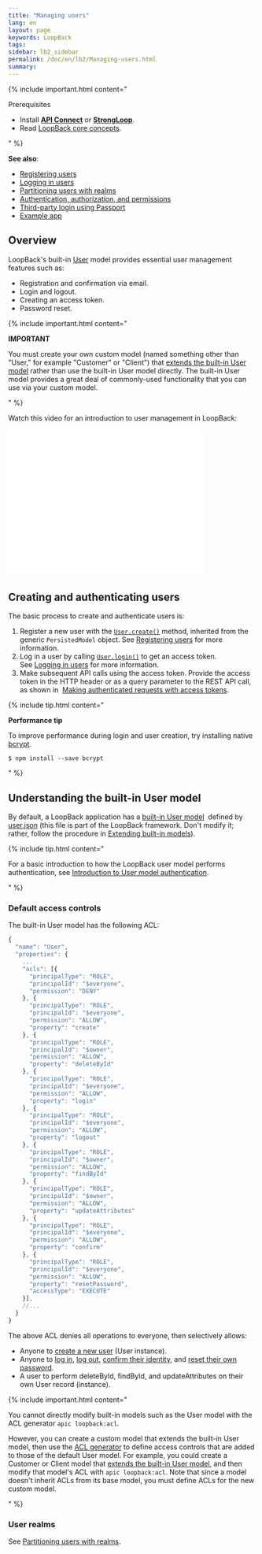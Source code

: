 ```yaml
---
title: "Managing users"
lang: en
layout: page
keywords: LoopBack
tags:
sidebar: lb2_sidebar
permalink: /doc/en/lb2/Managing-users.html
summary:
---
```


{% include important.html content="

Prerequisites

* Install **[API Connect](https://developer.ibm.com/apiconnect/)** or **[StrongLoop](https://docs.strongloop.com/display/SL/Installing+StrongLoop)**.
* Read [LoopBack core concepts](https://docs.strongloop.com/display/APIC/LoopBack+core+concepts).

" %}

**See also**:

* [Registering users](/doc/en/lb2/Registering-users.html)
* [Logging in users](/doc/en/lb2/Logging-in-users.html)
* [Partitioning users with realms](/doc/en/lb2/Partitioning-users-with-realms.html)
* [Authentication, authorization, and permissions](/doc/en/lb2/Authentication-authorization-and-permissions.html)
* [Third-party login using Passport](/doc/en/lb2/Third-party-login-using-Passport.html)
* [Example app](https://github.com/strongloop/loopback-example-user-management)

## Overview

LoopBack's built-in [User](http://apidocs.strongloop.com/loopback/#user-new-user) model provides essential user management features such as:

* Registration and confirmation via email.
* Login and logout.
* Creating an access token.
* Password reset.

{% include important.html content="

**IMPORTANT**

You must create your own custom model (named something other than \"User,\" for example \"Customer\" or \"Client\")
that [extends the built-in User model](https://docs.strongloop.com/display/APIC/Extending+built-in+models) rather than use the built-in User model directly.
The built-in User model provides a great deal of commonly-used functionality that you can use via your custom model.

" %}

Watch this video for an introduction to user management in LoopBack:

<iframe class="youtube-player" type="text/html" style="width: 400px; height: 300px" src="//www.youtube.com/embed/UdsOcOVg_0M?wmode=opaque" frameborder="0"></iframe>

## Creating and authenticating users

The basic process to create and authenticate users is:

1.  Register a new user with the [`User.create()`](http://apidocs.strongloop.com/loopback/#persistedmodel-create) method, inherited from the generic `PersistedModel` object.
    See [Registering users](/doc/en/lb2/Registering-users.html) for more information.
2.  Log in a user by calling [`User.login()`](https://apidocs.strongloop.com/loopback/#user-login) to get an access token.
    See [Logging in users](/doc/en/lb2/Logging-in-users.html) for more information.
3.  Make subsequent API calls using the access token.
    Provide the access token in the HTTP header or as a query parameter to the REST API call, as shown in 
    [Making authenticated requests with access tokens](/doc/en/lb2/Making-authenticated-requests.html#Makingauthenticatedrequests-Makingauthenticatedrequestswithaccesstokens).

{% include tip.html content="

**Performance tip**

To improve performance during login and user creation, try installing native [bcrypt](https://www.npmjs.com/package/bcrypt).

```shell
$ npm install --save bcrypt
```

" %}

## Understanding the built-in User model

By default, a LoopBack application has a [built-in User model](/doc/en/lb2/Using-built-in-models.html) 
defined by [user.json](https://github.com/strongloop/loopback/blob/master/common/models/user.json)
(this file is part of the LoopBack framework.
Don't modify it; rather, follow the procedure in [Extending built-in models](/doc/en/lb2/Extending-built-in-models.html)).

{% include tip.html content="

For a basic introduction to how the LoopBack user model performs authentication,
see [Introduction to User model authentication](/doc/en/lb2/Introduction-to-User-model-authentication.html).

" %}

### Default access controls

The built-in User model has the following ACL:

```javascript
{
  "name": "User",
  "properties": {
    ...
    "acls": [{
      "principalType": "ROLE",
      "principalId": "$everyone",
      "permission": "DENY"
    }, {
      "principalType": "ROLE",
      "principalId": "$everyone",
      "permission": "ALLOW",
      "property": "create"
    }, {
      "principalType": "ROLE",
      "principalId": "$owner",
      "permission": "ALLOW",
      "property": "deleteById"
    }, {
      "principalType": "ROLE",
      "principalId": "$everyone",
      "permission": "ALLOW",
      "property": "login"
    }, {
      "principalType": "ROLE",
      "principalId": "$everyone",
      "permission": "ALLOW",
      "property": "logout"
    }, {
      "principalType": "ROLE",
      "principalId": "$owner",
      "permission": "ALLOW",
      "property": "findById"
    }, {
      "principalType": "ROLE",
      "principalId": "$owner",
      "permission": "ALLOW",
      "property": "updateAttributes"
    }, {
      "principalType": "ROLE",
      "principalId": "$everyone",
      "permission": "ALLOW",
      "property": "confirm"
    }, {
      "principalType": "ROLE",
      "principalId": "$everyone",
      "permission": "ALLOW",
      "property": "resetPassword",
      "accessType": "EXECUTE"
    }],
    //...
  }
}
```

The above ACL denies all operations to everyone, then selectively allows:

* Anyone to [create a new user](http://apidocs.strongloop.com/loopback/#persistedmodel-create) (User instance).
* Anyone to [log in](http://apidocs.strongloop.com/loopback/#user-login), [log out](http://apidocs.strongloop.com/loopback/#user-logout),
  [confirm their identity](http://apidocs.strongloop.com/loopback/#user-confirm), and
  [reset their own password](http://apidocs.strongloop.com/loopback/#user-resetpassword).
* A user to perform deleteById, findById, and updateAttributes on their own User record (instance).

{% include important.html content="

You cannot directly modify built-in models such as the User model with the ACL generator `apic loopback:acl`.

However, you can create a custom model that extends the built-in User model,
then use the [ACL generator](https://docs.strongloop.com/display/APIC/ACL+generator) to define access controls that are added to those of the default User model.
For example, you could create a Customer or Client model that [extends the built-in User model](/doc/en/lb2/Extending-built-in-models.html),
and then modify that model's ACL with `apic loopback:acl`.
Note that since a model doesn't inherit ACLs from its base model, you must define ACLs for the new custom model.

" %}

### User realms

See [Partitioning users with realms](/doc/en/lb2/Partitioning-users-with-realms.html).